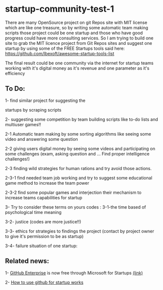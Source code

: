 # startup-community-test-1







There are many OpenSource project on git Repos site with MIT license which are like one treasure, so by writing some automatic team making scripts those project could be one startup and those who have good progress could have more consulting services. So I am trying to build one site to grab the MIT licence project from Git Repos sites and suggest one startup by using some of the FREE Startups tools said here: https://github.com/Ibexoft/awesome-startup-tools-list 







The final result could be one community via the internet for startup teams working with it's digital money as it's revenue and one parameter as it's efficiency







## To Do:



1- find similar project for suggesting the 

startups by scraping scripts



2- suggesting some competition by team building scripts like to-do lists and multiuser games!!



 2-1 Automatic team making by some sorting algorithms like seeing some video and answering some question



 2-2 giving users digital money by seeing some videos and participating on some challenges (exam, asking question and ... Find proper intelligence challenges!)



 2-3 finding wild strategies for human rations and try avoid those actions.



 2-3-1 find needed team job working and try to suggest some educational game method to increase the team power



 2-3-2 find some popular games and interjection their mechanism to increase teams capabilities for startup



3- Try to consider these terms on yours codes :
3-1-the time based of psychological time meaning

3-2- justice (codes are more justice!!)

3-3- ethics for strategies to findings the project (contact by project owner to give it's permission to be as startup)

3-4- failure situation of one startup:

 ## Related news:

1- [GitHub Enterprise](https://github.com/enterprise) is now free through Microsoft for Startups [(link)](https://github.blog/2020-02-13-github-enterprise-is-now-free-through-microsoft-for-startups/)

2- [How to use github for startup works ](https://dev.to/mesadhan/the-complete-dev-startup-organization-setup-with-github-44kk)
